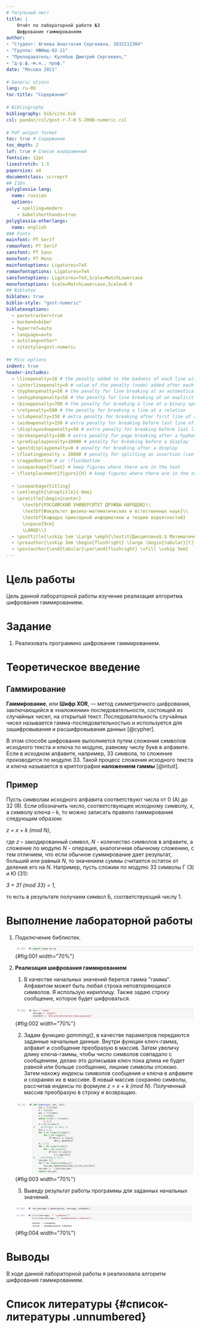 ```yaml
---
# Титульный лист
title: |
    Отчёт по лабораторной работе №3  
    Шифрование гаммированием
author:
- "Студент: Агеева Анастасия Сергеевна, 1032212304"
- "Группа: НФИмд-02-21"
- "Преподаватель: Кулябов Дмитрий Сергеевич,"
- "д-р.ф.-м.н., проф."
date: "Москва 2021"

# Generic otions
lang: ru-RU
toc-title: "Содержание"

# Bibliography
bibliography: bib/cite.bib
csl: pandoc/csl/gost-r-7-0-5-2008-numeric.csl

# Pdf output format
toc: true # Содержание
toc_depth: 2
lof: true # Список изображений
fontsize: 12pt
linestretch: 1.5
papersize: a4
documentclass: scrreprt
## I18n
polyglossia-lang:
  name: russian
  options:
	- spelling=modern
	- babelshorthands=true
polyglossia-otherlangs:
  name: english
### Fonts
mainfont: PT Serif
romanfont: PT Serif
sansfont: PT Sans
monofont: PT Mono
mainfontoptions: Ligatures=TeX
romanfontoptions: Ligatures=TeX
sansfontoptions: Ligatures=TeX,Scale=MatchLowercase
monofontoptions: Scale=MatchLowercase,Scale=0.9
## Biblatex
biblatex: true
biblio-style: "gost-numeric"
biblatexoptions:
  - parentracker=true
  - backend=biber
  - hyperref=auto
  - language=auto
  - autolang=other*
  - citestyle=gost-numeric

## Misc options
indent: true
header-includes:
  - \linepenalty=10 # the penalty added to the badness of each line within a paragraph (no associated penalty node) Increasing the value makes tex try to have fewer lines in the paragraph.
  - \interlinepenalty=0 # value of the penalty (node) added after each line of a paragraph.
  - \hyphenpenalty=50 # the penalty for line breaking at an automatically inserted hyphen
  - \exhyphenpenalty=50 # the penalty for line breaking at an explicit hyphen
  - \binoppenalty=700 # the penalty for breaking a line at a binary operator
  - \relpenalty=500 # the penalty for breaking a line at a relation
  - \clubpenalty=150 # extra penalty for breaking after first line of a paragraph
  - \widowpenalty=150 # extra penalty for breaking before last line of a paragraph
  - \displaywidowpenalty=50 # extra penalty for breaking before last line before a display math
  - \brokenpenalty=100 # extra penalty for page breaking after a hyphenated line
  - \predisplaypenalty=10000 # penalty for breaking before a display
  - \postdisplaypenalty=0 # penalty for breaking after a display
  - \floatingpenalty = 20000 # penalty for splitting an insertion (can only be split footnote in standard LaTeX)
  - \raggedbottom # or \flushbottom
  - \usepackage{float} # keep figures where there are in the text
  - \floatplacement{figure}{H} # keep figures where there are in the text

  - \usepackage{titling}
  - \setlength{\droptitle}{-9em}
  - \pretitle{\begin{center}
      \textbf{РОССИЙСКИЙ УНИВЕРСИТЕТ ДРУЖБЫ НАРОДОВ}\\
      \textbf{Факультет физико-математических и естественных наук}\\
      \textbf{Кафедра прикладной информатики и теории вероятностей}
      \vspace{9cm}
      \LARGE\\}
  - \posttitle{\vskip 1em \Large \emph{\textit{Дисциплина$:$ Математические основы защиты информации и информационной безопасности}} \end{center}}
  - \preauthor{\vskip 3em \begin{flushright} \large \begin{tabular}[t]{c}}
  - \postauthor{\end{tabular}\par\end{flushright} \vfill \vskip 5em}
---
```


# Цель работы

Цель данной лабораторной работы изучение реализация алгоритма шифрования гаммированием.

# Задание

1.  Реализовать программно шифрование гаммированием.

# Теоретическое введение

## Гаммирование

**Гамми́рование**, или **Шифр XOR**, — метод симметричного шифрования, заключающийся в «наложении» последовательности, состоящей из случайных чисел, на открытый текст. Последовательность случайных чисел называется гамма-последовательностью и используется для зашифровывания и расшифровывания данных [@cypher].

В этом способе шифрование выполняется путем сложения символов исходного текста и ключа по модулю, равному числу букв в алфавите. Если в исходном алфавите, например, 33 символа, то сложение производится по модулю 33. Такой процесс сложения исходного текста и ключа называется в криптографии **наложением гаммы** [@intuit].

## Пример

Пусть символам исходного алфавита соответствуют числа от 0 (А) до 32 (Я). Если обозначить число, соответствующее исходному символу, x, а символу ключа – k, то можно записать правило гаммирования следующим образом:

*z = x + k (mod N)*,

где *z* – закодированный символ, *N* - количество символов в алфавите, а сложение по модулю *N* - операция, аналогичная обычному сложению, с тем отличием, что если обычное суммирование дает результат, больший или равный *N*, то значением суммы считается остаток от деления его на *N*. Например, пусть сложим по модулю 33 символы Г (3) и Ю (31):

*3 + 31 (mod 33) = 1*,

то есть в результате получаем символ Б, соответствующий числу 1.

# Выполнение лабораторной работы

1.  Подключение библиотек.

    ![Подключение библиотеки](image/numpy.jpg){#fig:001 width="70%"}

2. **Реализация шифрования гаммированием**

   1.  В качестве начальных значений берется гамма "гамма". Алфавитом
       может быть любая строка неповторяющихся символов. Я использую
       кириллицу. Также задаю строку сообщение, которое будет
       шифроваться. 

   ![Начальные значения для шифрования гаммированием](image/insert.jpg){#fig:002 width="70%"}

   2.  Задам функцию *gamming()*, в качестве параметров передаются
       заданные начальные данные. Внутри функции ключ-гамма, алфавит и
       сообщение преобразую в массив. Затем увеличу длину ключа-гаммы, чтобы число символов совпадало с сообщением, делаю это дописывая ключ пока длина не будет равной или больше сообщению, лишние символы отсекаю. Затем нахожу индексы символов сообщения и ключа в алфавите и сохраняю их в массиве. В новый массив сохраняю символы, рассчитав индексы по формуле *z = x + k (mod N)*. Полученный массив преобразую в строку и возвращаю.

   ![Функция шифрования gamming()](image/function.jpg){#fig:003 width="70%"}

   3.  Выведу результат работы программы для заданных начальных
       значений. 

   ![Результат выполнения программы](image/result.jpg){#fig:004 width="70%"}

# Выводы

В ходе данной лабораторной работы я реализовала алгоритм шифрования гаммированием.

# Список литературы {#список-литературы .unnumbered}
